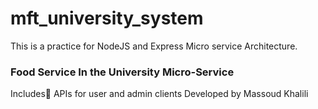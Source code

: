 # mft_university_system
This is a practice for NodeJS and Express Micro service Architecture.


### Food Service In the University Micro-Service
Includes َAPIs for user and admin clients
Developed by Massoud Khalili
